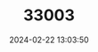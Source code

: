 ---
title: "33003"
category: "Acer undulatum"
draft: false
date: 2024-02-22 13:03:50
languages:
  Turkish: ["baba akçaağacı"]
---